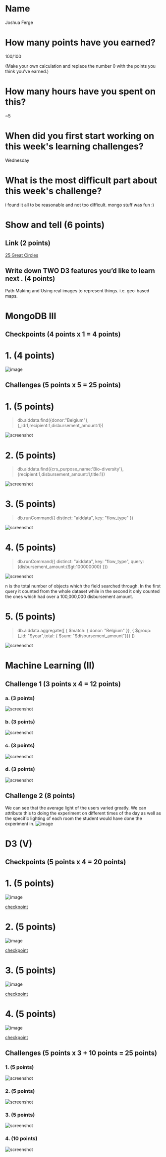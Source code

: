 # Name

Joshua Ferge

# How many points have you earned?

100/100

(Make your own calculation and replace the number 0 with the points you think you've earned.)

# How many hours have you spent on this?

~5

# When did you first start working on this week's learning challenges?

Wednesday

# What is the most difficult part about this week's challenge?

i found it all to be reasonable and not too difficult. mongo stuff was fun :)

# Show and tell (6 points)

## Link (2 points)

[25 Great Circles](http://tributary.io/inlet/5262684)

## Write down TWO D3 features you’d like to learn next . (4 points)

Path Making and Using real images to represent things. i.e. geo-based maps.

# MongoDB III

## Checkpoints (4 points x 1 = 4 points)

# 1. (4 points)

![image](mck1.png?raw=true)

## Challenges (5 points x 5 = 25 points)

# 1. (5 points)

> db.aiddata.find({donor:"Belgium"},{_id:1,recipient:1,disbursement_amount:1})

![screenshot](mch1.png?raw=true)

# 2. (5 points)

> db.aiddata.find({crs_purpose_name:'Bio-diversity'},{recipient:1,disbursement_amount:1,title:1})

![screenshot](mch2.png?raw=true)

# 3. (5 points)

> db.runCommand({ distinct: "aiddata", key: "flow_type" })

![screenshot](mch3.png?raw=true)

# 4. (5 points)

> db.runCommand({ distinct: "aiddata", key: "flow_type", query: {disbursement_amount:{$gt:100000000} }})

![screenshot](mch4.png?raw=true)

n is the total number of objects which the field searched through. In the first query it counted from the whole dataset while in the second it only counted the ones which had over a 100,000,000 disbursement amount.

# 5. (5 points)

> db.aiddata.aggregate([ { $match: { donor: "Belgium" }}, { $group: {_id: "$year",total: { $sum: "$disbursement_amount"}}} ])

![screenshot](mch5.png?raw=true)

# Machine Learning (II)

## Challenge 1 (3 points x 4 = 12 points)

### a. (3 points)

![screenshot](mlch1a.png?raw=true)

### b. (3 points)

![screenshot](mlch1b.png?raw=true)

### c. (3 points) 

![screenshot](mlch1c.png?raw=true)

### d. (3 points) 

![screenshot](mlch1d.png?raw=true)

## Challenge 2 (8 points)

We can see that the average light of the users varied greatly. We can attribute this to doing the experiment on different times of the day as well as the specific lighting of each room the student would have done the experiment in. 
![image](d3learn1.png?raw=true)

# D3 (V)

## Checkpoints (5 points x 4 = 20 points)

# 1. (5 points)

![image](d3check1.png?raw=true)

[checkpoint](d3check1.html)

# 2. (5 points)

![image](d3check2.png?raw=true)

[checkpoint](d3check2.html)

# 3. (5 points)

![image](d3check3.png?raw=true)

[checkpoint](d3check3.html)

# 4. (5 points)

![image](d3check4.png?raw=true)

[checkpoint](d3check4.html)

## Challenges 	(5 points x 3 + 10 points = 25 points)

### 1. (5 points)

![screenshot](d3chal1.png?raw=true)

### 2. (5 points)

![screenshot](d3chal2.png?raw=true)

### 3. (5 points)

![screenshot](d3chal3.png?raw=true)

### 4. (10 points)

![screenshot](d3chal4.png?raw=true)

